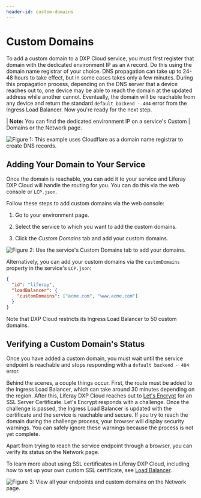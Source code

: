 ```yaml
---
header-id: custom-domains
---
```


# Custom Domains

To add a custom domain to a DXP Cloud service, you must first register that 
domain with the dedicated environment IP as an `A` record. Do this using the 
domain name registrar of your choice. DNS propagation can take up to 24-48 hours 
to take effect, but in some cases takes only a few minutes. During this 
propagation process, depending on the DNS server that a device reaches out to, 
one device may be able to reach the domain at the updated address while another 
cannot. Eventually, the domain will be reachable from any device and return the 
standard `default backend - 404` error from the Ingress Load Balancer. Now 
you're ready for the next step. 

| **Note:** You can find the dedicated environment IP on a service's Custom 
| Domains or the Network page. 

![Figure 1: This example uses Cloudflare as a domain name registrar to create DNS records.](../../../images/dns-records.png)

## Adding Your Domain to Your Service

Once the domain is reachable, you can add it to your service and Liferay DXP 
Cloud will handle the routing for you. You can do this via the web console or 
`LCP.json`. 

Follow these steps to add custom domains via the web console: 

1.  Go to your environment page. 

2.  Select the service to which you want to add the custom domains. 

3.  Click the *Custom Domains* tab and add your custom domains. 

![Figure 2: Use the service's Custom Domains tab to add your domains.](../../../images/custom-domains.png)

Alternatively, you can add your custom domains via the `customDomains` property 
in the service's `LCP.json`: 

```json
{
  "id": "liferay",
  "loadBalancer": {
    "customDomains": ["acme.com", "www.acme.com"]
  }
}
```

Note that DXP Cloud restricts its Ingress Load Balancer to 50 custom domains. 

## Verifying a Custom Domain's Status

Once you have added a custom domain, you must wait until the service endpoint is 
reachable and stops responding with a `default backend - 404` error. 

Behind the scenes, a couple things occur. First, the route must be added to the 
Ingress Load Balancer, which can take around 30 minutes depending on the region. 
After this, Liferay DXP Cloud reaches out to 
[Let's Encrypt](https://letsencrypt.org/) 
for an SSL Server Certificate. Let's Encrypt responds with a challenge. Once the 
challenge is passed, the Ingress Load Balancer is updated with the certificate 
and the service is reachable and secure. If you try to reach the domain during 
the challenge process, your browser will display security warnings. You can 
safely ignore these warnings because the process is not yet complete. 

Apart from trying to reach the service endpoint through a browser, you can 
verify its status on the Network page. 

To learn more about using SSL certificates in Liferay DXP Cloud, including how 
to set up your own custom SSL certificate, see 
[Load Balancer](/docs/-/knowledge_base/dxp-cloud/load-balancer). 

![Figure 3: View all your endpoints and custom domains on the Network page.](../../../images/custom-domains-status.png)
